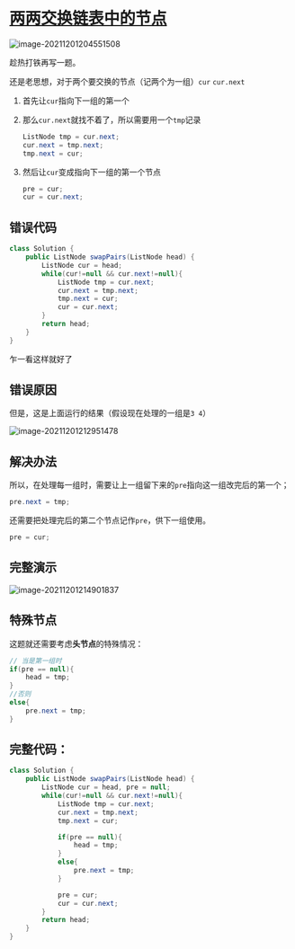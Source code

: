 # [两两交换链表中的节点](https://leetcode-cn.com/problems/swap-nodes-in-pairs/)

![image-20211201204551508](https://ryze-halo-blog.oss-cn-beijing.aliyuncs.com/halo-blog/image-20211201204551508.png)

趁热打铁再写一题。

还是老思想，对于两个要交换的节点（记两个为一组）`cur` `cur.next`

1. 首先让`cur`指向下一组的第一个

2. 那么`cur.next`就找不着了，所以需要用一个`tmp`记录

   ```java
   ListNode tmp = cur.next;
   cur.next = tmp.next;
   tmp.next = cur;
   ```

3. 然后让`cur`变成指向下一组的第一个节点

   ```java
   pre = cur;
   cur = cur.next;
   ```

## 错误代码

```java
class Solution {
    public ListNode swapPairs(ListNode head) {
        ListNode cur = head;
        while(cur!=null && cur.next!=null){
            ListNode tmp = cur.next;
            cur.next = tmp.next;
            tmp.next = cur;
            cur = cur.next;
        }
        return head;
    }
}
```

乍一看这样就好了

## 错误原因

但是，这是上面运行的结果（假设现在处理的一组是`3 4`）

![image-20211201212951478](https://ryze-halo-blog.oss-cn-beijing.aliyuncs.com/halo-blog/image-20211201212951478.png)

## 解决办法

所以，在处理每一组时，需要让上一组留下来的`pre`指向这一组改完后的第一个；

```java
pre.next = tmp;
```

还需要把处理完后的第二个节点记作`pre`，供下一组使用。

```java
pre = cur;
```

## 完整演示

![image-20211201214901837](https://ryze-halo-blog.oss-cn-beijing.aliyuncs.com/halo-blog/image-20211201214901837.png)

## 特殊节点

这题就还需要考虑**头节点**的特殊情况：

```java
// 当是第一组时
if(pre == null){
    head = tmp;
}
//否则
else{
    pre.next = tmp;
}
```

## 完整代码：

```java
class Solution {
    public ListNode swapPairs(ListNode head) {
        ListNode cur = head, pre = null;
        while(cur!=null && cur.next!=null){
            ListNode tmp = cur.next;
            cur.next = tmp.next;
            tmp.next = cur;

            if(pre == null){
                head = tmp;
            }
            else{
                pre.next = tmp;
            }

            pre = cur;
            cur = cur.next;
        }
        return head;
    }
}
```


